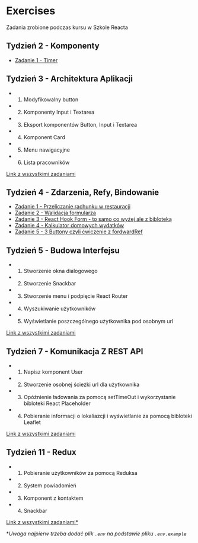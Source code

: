 # Exercises
Zadania zrobione podczas kursu w Szkole Reacta

## Tydzień 2 - Komponenty
* [Zadanie  1 - Timer](https://codesandbox.io/s/zadanie-4-tydzien-4-forked-tyt0m)


## Tydzień 3 - Architektura Aplikacji
* 1. Modyfikowalny button
* 2. Komponenty Input i Textarea 
* 3. Eksport komponentów Button, Input i Textarea
* 4. Komponent Card
* 5. Menu nawigacyjne
* 6. Lista pracowników

[Link z wszystkimi zadaniami](https://codesandbox.io/s/zadania-tydzien-3-so4t7)

## Tydzień 4 - Zdarzenia, Refy, Bindowanie
* [Zadanie  1 - Przeliczanie rachunku w restauracji](https://codesandbox.io/s/silly-stallman-vzd7l)
* [Zadanie  2 - Walidacja formularza](https://codesandbox.io/s/tydzien-4-zadanie-2-forked-2pjbd)
* [Zadanie  3 - React Hook Form - to samo co wyżej ale z bibloteką](https://codesandbox.io/s/zadanie-3-tydzien-4-forked-xvves)
* [Zadanie  4 - Kalkulator domowych wydatków](https://codesandbox.io/s/zadanie-4-tydzien-4-forked-tyt0m)
* [Zadanie  5 - 3 Buttony czyli ćwiczenie z fordwardRef](https://codesandbox.io/s/zadanie-5-tydzien-4-prryu)

## Tydzień 5 - Budowa Interfejsu
* 1. Stworzenie okna dialogowego
* 2. Stworzenie Snackbar
* 3. Stworzenie menu i podpięcie React Router
* 4. Wyszukiwanie użytkowników
* 5. Wyświetlanie poszczególnego użytkownika pod osobnym url

[Link z wszystkimi zadaniami](https://codesandbox.io/s/late-sky-ou8j9)

## Tydzień 7 - Komunikacja Z REST API
* 1. Napisz komponent User
* 2. Stworzenie osobnej ścieżki url dla użytkownika
* 3. Opóźnienie ładowania za pomocą setTimeOut i wykorzystanie bibloteki React Placeholder
* 4. Pobieranie informacji o lokaliazcji i wyświetlanie za pomocą bibloteki Leaflet

[Link z wszystkimi zadaniami](https://codesandbox.io/s/github/Pachciar3/zadania-tydzien-7)

## Tydzień 11 - Redux
* 1. Pobieranie użytkowników za pomocą Reduksa
* 2. System powiadomień
* 3. Komponent z kontaktem
* 4. Snackbar

[Link z wszystkimi zadaniami*](https://githubbox.com/Pachciar3/week-11-1)

**Uwaga najpierw trzeba dodać plik `.env` na podstawie pliku `.env.example`*
